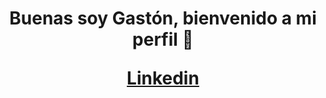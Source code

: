 <h1 align="center"> Buenas soy Gastón, bienvenido a mi perfil 👋


[Linkedin](https://www.linkedin.com/in/gastoniba%C3%B1ezdeveloper/)

